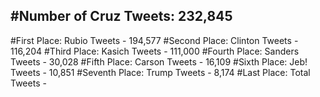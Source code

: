 #Number of Cruz Tweets: 232,845
---
#First Place: Rubio Tweets - 194,577
#Second Place: Clinton Tweets - 116,204
#Third Place: Kasich Tweets - 111,000
#Fourth Place: Sanders Tweets - 30,028
#Fifth Place: Carson Tweets - 16,109
#Sixth Place: Jeb! Tweets - 10,851
#Seventh Place: Trump Tweets - 8,174
#Last Place: Total Tweets -  
